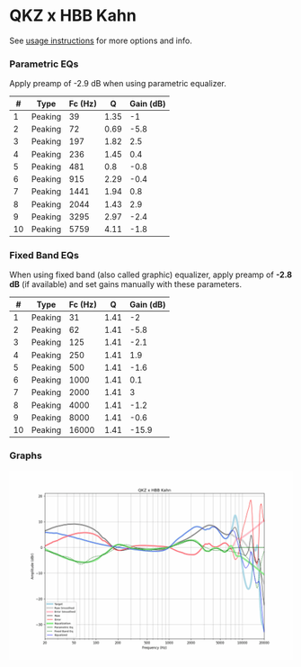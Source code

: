 # QKZ x HBB Kahn
See [usage instructions](https://github.com/jaakkopasanen/AutoEq#usage) for more options and info.

### Parametric EQs
Apply preamp of -2.9 dB when using parametric equalizer.

|   # | Type    |   Fc (Hz) |    Q |   Gain (dB) |
|-----|---------|-----------|------|-------------|
|   1 | Peaking |        39 | 1.35 |        -1   |
|   2 | Peaking |        72 | 0.69 |        -5.8 |
|   3 | Peaking |       197 | 1.82 |         2.5 |
|   4 | Peaking |       236 | 1.45 |         0.4 |
|   5 | Peaking |       481 | 0.8  |        -0.8 |
|   6 | Peaking |       915 | 2.29 |        -0.4 |
|   7 | Peaking |      1441 | 1.94 |         0.8 |
|   8 | Peaking |      2044 | 1.43 |         2.9 |
|   9 | Peaking |      3295 | 2.97 |        -2.4 |
|  10 | Peaking |      5759 | 4.11 |        -1.8 |

### Fixed Band EQs
When using fixed band (also called graphic) equalizer, apply preamp of **-2.8 dB** (if available) and set gains manually with these parameters.

|   # | Type    |   Fc (Hz) |    Q |   Gain (dB) |
|-----|---------|-----------|------|-------------|
|   1 | Peaking |        31 | 1.41 |        -2   |
|   2 | Peaking |        62 | 1.41 |        -5.8 |
|   3 | Peaking |       125 | 1.41 |        -2.1 |
|   4 | Peaking |       250 | 1.41 |         1.9 |
|   5 | Peaking |       500 | 1.41 |        -1.6 |
|   6 | Peaking |      1000 | 1.41 |         0.1 |
|   7 | Peaking |      2000 | 1.41 |         3   |
|   8 | Peaking |      4000 | 1.41 |        -1.2 |
|   9 | Peaking |      8000 | 1.41 |        -0.6 |
|  10 | Peaking |     16000 | 1.41 |       -15.9 |

### Graphs
![](./QKZ%20x%20HBB%20Kahn.png)
